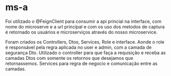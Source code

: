 ﻿# ms-a

 Foi utilizado o @FeignClient para consumir a api princial na interface, com nome do microserve e a url principal e com os uso dos metodos de captura é retornado os usuários e microserviços através do nosso microservice.

 Foram criados os Controllers, Dtos, Services, Role e interface. 
 Aonde o role é responsável pela regra aplicada no user e admin, com a camada de segurança Dto.
 Utilizado o controller para que faça a requisição e receba as camadas Dtos com somente os retornos que desejamos que retornassemos.
 Services para regra de negocio e comunicação entre as camadas.

 
